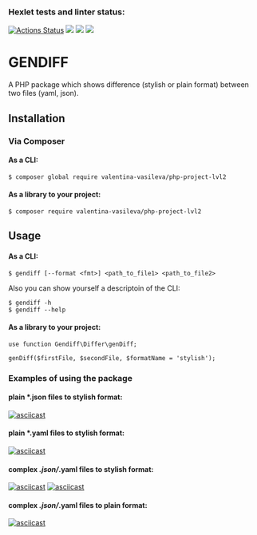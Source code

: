 ### Hexlet tests and linter status:
[![Actions Status](https://github.com/Valentina-Vasileva/php-project-lvl2/workflows/hexlet-check/badge.svg)](https://github.com/Valentina-Vasileva/php-project-lvl2/actions)
![](https://github.com/Valentina-Vasileva/php-project-lvl2/workflows/PHP%20test/badge.svg)
<a href="https://codeclimate.com/github/Valentina-Vasileva/php-project-lvl2/maintainability"><img src="https://api.codeclimate.com/v1/badges/eaa92505ee1615e22030/maintainability" /></a>
<a href="https://codeclimate.com/github/Valentina-Vasileva/php-project-lvl2/test_coverage"><img src="https://api.codeclimate.com/v1/badges/eaa92505ee1615e22030/test_coverage" /></a>

GENDIFF
========

A PHP package which shows difference (stylish or plain format) between two files (yaml, json).

Installation  
------------
### Via Composer

#### As a CLI:
    $ composer global require valentina-vasileva/php-project-lvl2
   
#### As a library to your project:
    $ composer require valentina-vasileva/php-project-lvl2
    
Usage
-----
#### As a CLI:  
    $ gendiff [--format <fmt>] <path_to_file1> <path_to_file2>
    
Also you can show yourself a descriptoin of the CLI:

    $ gendiff -h
    $ gendiff --help

#### As a library to your project:
    use function Gendiff\Differ\genDiff;
    
    genDiff($firstFile, $secondFile, $formatName = 'stylish');
    
### Examples of using the package

#### plain *.json files to stylish format:
[![asciicast](https://asciinema.org/a/Y1Rs8zuuV0BK0CwWpmdw2PMj4.svg)](https://asciinema.org/a/Y1Rs8zuuV0BK0CwWpmdw2PMj4)

#### plain *.yaml files to stylish format:
[![asciicast](https://asciinema.org/a/A6YxQ8x3tyhNzRFhh50k6p1Ir.svg)](https://asciinema.org/a/A6YxQ8x3tyhNzRFhh50k6p1Ir)

#### complex *.json/*.yaml files to stylish format:
[![asciicast](https://asciinema.org/a/uF8ACdXkqEyc5frWpo7mTPcnj.svg)](https://asciinema.org/a/uF8ACdXkqEyc5frWpo7mTPcnj)
[![asciicast](https://asciinema.org/a/oaYAGLM5GSjVTex6srZlSWyTV.svg)](https://asciinema.org/a/oaYAGLM5GSjVTex6srZlSWyTV)

#### complex *.json/*.yaml files to plain format:
[![asciicast](https://asciinema.org/a/55oPisizLekmOWzF798ILwKcV.svg)](https://asciinema.org/a/55oPisizLekmOWzF798ILwKcV)
